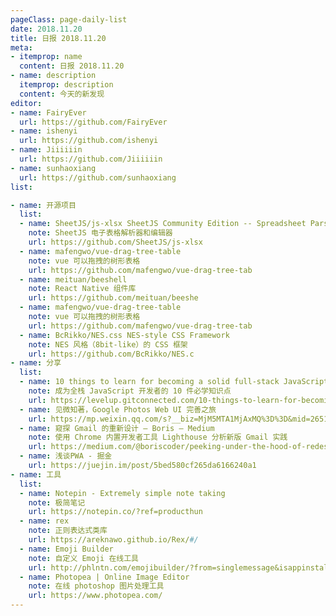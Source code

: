 ```yaml
---
pageClass: page-daily-list
date: 2018.11.20
title: 日报 2018.11.20
meta:
- itemprop: name
  content: 日报 2018.11.20
- name: description
  itemprop: description
  content: 今天的新发现
editor:
- name: FairyEver
  url: https://github.com/FairyEver
- name: ishenyi
  url: https://github.com/ishenyi
- name: Jiiiiiin
  url: https://github.com/Jiiiiiin
- name: sunhaoxiang
  url: https://github.com/sunhaoxiang
list:

- name: 开源项目
  list:
  - name: SheetJS/js-xlsx SheetJS Community Edition -- Spreadsheet Parser and Writer
    note: SheetJS 电子表格解析器和编辑器
    url: https://github.com/SheetJS/js-xlsx
  - name: mafengwo/vue-drag-tree-table
    note: vue 可以拖拽的树形表格
    url: https://github.com/mafengwo/vue-drag-tree-tab
  - name: meituan/beeshell
    note: React Native 组件库
    url: https://github.com/meituan/beeshe
  - name: mafengwo/vue-drag-tree-table
    note: vue 可以拖拽的树形表格
    url: https://github.com/mafengwo/vue-drag-tree-tab
  - name: BcRikko/NES.css NES-style CSS Framework 
    note: NES 风格（8bit-like）的 CSS 框架
    url: https://github.com/BcRikko/NES.c
- name: 分享
  list:
  - name: 10 things to learn for becoming a solid full-stack JavaScript developer
    note: 成为全栈 JavaScript 开发者的 10 件必学知识点
    url: https://levelup.gitconnected.com/10-things-to-learn-for-becoming-a-solid-full-stack-javascript-developer-8b76467711ac
  - name: 见微知著，Google Photos Web UI 完善之旅
    url: https://mp.weixin.qq.com/s?__biz=MjM5MTA1MjAxMQ%3D%3D&mid=2651230449&idx=1&sn=aa5c67f9c33a206a45b28756a88b7c25#wechat_redirec
  - name: 窥探 Gmail 的重新设计 – Boris – Medium
    note: 使用 Chrome 内置开发者工具 Lighthouse 分析新版 Gmail 实践
    url: https://medium.com/@boriscoder/peeking-under-the-hood-of-redesigned-gmail-dd84b532e0f5
  - name: 浅谈PWA - 掘金
    url: https://juejin.im/post/5bed580cf265da6166240a1
- name: 工具
  list:
  - name: Notepin - Extremely simple note taking
    note: 极简笔记
    url: https://notepin.co/?ref=producthun
  - name: rex
    note: 正则表达式类库
    url: https://areknawo.github.io/Rex/#/
  - name: Emoji Builder
    note: 自定义 Emoji 在线工具
    url: http://phlntn.com/emojibuilder/?from=singlemessage&isappinstalled=0
  - name: Photopea | Online Image Editor
    note: 在线 photoshop 图片处理工具
    url: https://www.photopea.com/
---
```


<daily-list v-bind="$page.frontmatter"/>